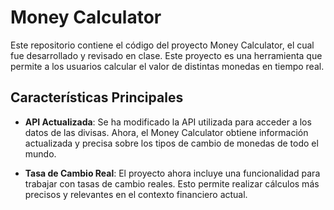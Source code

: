 # Money Calculator

Este repositorio contiene el código del proyecto Money Calculator, el cual fue desarrollado y revisado en clase. Este proyecto es una herramienta que permite a los usuarios calcular el valor de distintas monedas en tiempo real.

## Características Principales

- **API Actualizada**: Se ha modificado la API utilizada para acceder a los datos de las divisas. Ahora, el Money Calculator obtiene información actualizada y precisa sobre los tipos de cambio de monedas de todo el mundo.
  
- **Tasa de Cambio Real**: El proyecto ahora incluye una funcionalidad para trabajar con tasas de cambio reales. Esto permite realizar cálculos más precisos y relevantes en el contexto financiero actual.
